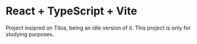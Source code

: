 # React + TypeScript + Vite

Project insipred on Tibia, being an idle version of it. This project is only for studying purposes.
